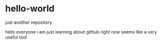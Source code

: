 # hello-world
just another repository

hello everyone i am just learning about github right now
seems like a very useful tool
